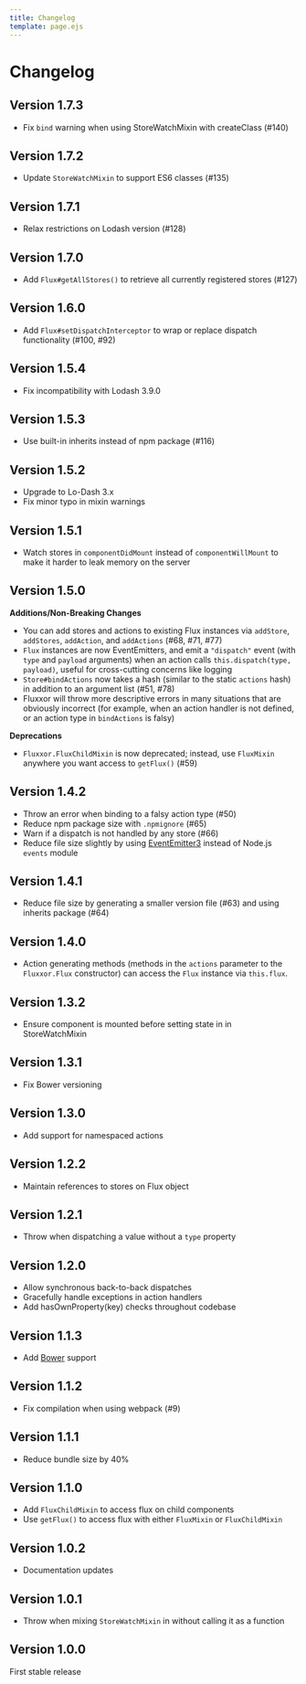 ```yaml
---
title: Changelog
template: page.ejs
---
```


Changelog
=========

Version 1.7.3
-------------

* Fix `bind` warning when using StoreWatchMixin with createClass (#140)

Version 1.7.2
-------------

* Update `StoreWatchMixin` to support ES6 classes (#135)

Version 1.7.1
-------------

* Relax restrictions on Lodash version (#128)

Version 1.7.0
-------------

* Add `Flux#getAllStores()` to retrieve all currently registered stores (#127)

Version 1.6.0
-------------

* Add `Flux#setDispatchInterceptor` to wrap or replace dispatch functionality (#100, #92)

Version 1.5.4
-------------

* Fix incompatibility with Lodash 3.9.0

Version 1.5.3
-------------

* Use built-in inherits instead of npm package (#116)

Version 1.5.2
-------------

* Upgrade to Lo-Dash 3.x
* Fix minor typo in mixin warnings

Version 1.5.1
-------------

* Watch stores in `componentDidMount` instead of `componentWillMount` to make it harder to leak memory on the server

Version 1.5.0
-------------

**Additions/Non-Breaking Changes**

* You can add stores and actions to existing Flux instances via `addStore`, `addStores`, `addAction`, and `addActions` (#68, #71, #77)
* `Flux` instances are now EventEmitters, and emit a `"dispatch"` event (with `type` and `payload` arguments) when an action calls `this.dispatch(type, payload)`, useful for cross-cutting concerns like logging
* `Store#bindActions` now takes a hash (similar to the static `actions` hash) in addition to an argument list (#51, #78)
* Fluxxor will throw more descriptive errors in many situations that are obviously incorrect (for example, when an action handler is not defined, or an action type in `bindActions` is falsy)

**Deprecations**

* `Fluxxor.FluxChildMixin` is now deprecated; instead, use `FluxMixin` anywhere you want access to `getFlux()` (#59)

Version 1.4.2
-------------

* Throw an error when binding to a falsy action type (#50)
* Reduce npm package size with `.npmignore` (#65)
* Warn if a dispatch is not handled by any store (#66)
* Reduce file size slightly by using [EventEmitter3](https://github.com/3rd-Eden/EventEmitter3) instead of Node.js `events` module

Version 1.4.1
-------------

* Reduce file size by generating a smaller version file (#63) and using inherits package (#64)

Version 1.4.0
-------------

* Action generating methods (methods in the `actions` parameter to the `Fluxxor.Flux` constructor) can access the `Flux` instance via `this.flux`.

Version 1.3.2
-------------

* Ensure component is mounted before setting state in in StoreWatchMixin

Version 1.3.1
-------------

* Fix Bower versioning

Version 1.3.0
-------------

* Add support for namespaced actions

Version 1.2.2
-------------

* Maintain references to stores on Flux object

Version 1.2.1
-------------

* Throw when dispatching a value without a `type` property

Version 1.2.0
-------------

* Allow synchronous back-to-back dispatches
* Gracefully handle exceptions in action handlers
* Add hasOwnProperty(key) checks throughout codebase

Version 1.1.3
-------------

* Add [Bower](http://bower.io/) support

Version 1.1.2
-------------

* Fix compilation when using webpack (#9)

Version 1.1.1
-------------

* Reduce bundle size by 40%

Version 1.1.0
-------------

* Add `FluxChildMixin` to access flux on child components
* Use `getFlux()` to access flux with either `FluxMixin` or `FluxChildMixin`

Version 1.0.2
-------------

* Documentation updates

Version 1.0.1
-------------

* Throw when mixing `StoreWatchMixin` in without calling it as a function

Version 1.0.0
-------------

First stable release
